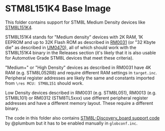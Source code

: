 # STM8L151K4 Base Image

This folder contains support for STM8L Medium Density devices like [STM8L151K4](https://www.st.com/resource/en/datasheet/stm8l151r6.pdf).

STM8L151K4 stands for "Medium density" devices with 2K RAM, 1K EEPROM and up to 32K Flash ROM as described in [RM0031](https://www.st.com/resource/en/reference_manual/cd00218714-stm8l050j3-stm8l051f3-stm8l052c6-stm8l052r8-mcus-and-stm8l151l152-stm8l162-stm8al31-stm8al3l-lines-stmicroelectronics.pdf) (or "32 Kbyte die" as described in [UM0470](https://www.st.com/content/ccc/resource/technical/document/user_manual/ca/89/41/4e/72/31/49/f4/CD00173911.pdf/files/CD00173911.pdf/jcr:content/translations/en.CD00173911.pdf)), all of which should work with the STM8L151K4 binary in the Releases section (it's likely that it is also usable for Automotive Grade STM8L devices that meet these criteria).

"Medium+" or "High Density" devices as described in RM0031 have 4K RAM (e.g. STM8L052R8) and require different RAM settings in `target.inc`. Peripheral register addresses are likely the same and constants imported from `\res MCU: STM8L151` should work.

Low Density devices described in RM0031 (e.g. STM8L051), RM0013 (e.g. STM8L101) or RM0312 (STM8TL5xxx) use different peripheral register addresses and have a different memory layout. These require a different binary.

The code in this folder also contains [STM8L-Discovery_board support code](https://github.com/TG9541/stm8ef/tree/master/STM8L-DISCOVERY) by @plumbum but it has to be enabled manually in `globconf.inc`.
